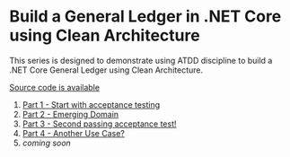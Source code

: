 # Build a General Ledger in .NET Core using Clean Architecture

This series is designed to demonstrate using ATDD discipline to build a .NET Core General Ledger using Clean Architecture.

[Source code is available](https://github.com/madetech/dotnet-general-ledger)

1. [Part 1 - Start with acceptance testing](https://drive.google.com/open?id=1eNRRkTVf3OSDtGHGQZpnzUwJTxKeg-Zb)
2. [Part 2 - Emerging Domain](https://drive.google.com/open?id=1_aO22OssMKkpyBzdhzyEvBsanErdPYgh)
3. [Part 3 - Second passing acceptance test!](https://drive.google.com/open?id=12lIbf598kHet5m0-LdHstvJVEdzQw4Xv)
4. [Part 4 - Another Use Case?](https://drive.google.com/open?id=1seqKZi9JRM8BEYsKIPuRM9TV3aiLCfOk)
5. _coming soon_

